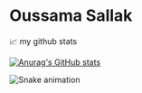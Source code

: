 # Oussama Sallak
📈 my github stats

[![Anurag's GitHub stats](https://github-readme-stats.vercel.app/api?username=osallak)](https://github.com/anuraghazra/github-readme-stats)
 
![Snake animation](https://github.com/osallak/preethamb97/blob/output/github-contribution-grid-snake.svg)
